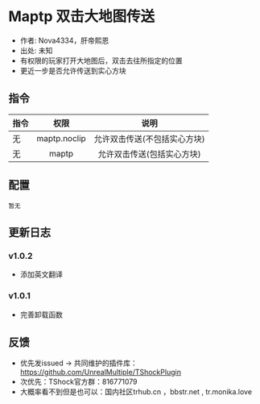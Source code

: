 # Maptp 双击大地图传送

- 作者: Nova4334，肝帝熙恩
- 出处: 未知
- 有权限的玩家打开大地图后，双击去往所指定的位置
- 更近一步是否允许传送到实心方块


## 指令

| 指令 |      权限      |       说明        |
|----|:------------:|:---------------:|
| 无  | maptp.noclip | 允许双击传送(不包括实心方块) |
| 无  |    maptp     | 允许双击传送(包括实心方块)  |

## 配置
```
暂无
```


## 更新日志

### v1.0.2
- 添加英文翻译
### v1.0.1
- 完善卸载函数

## 反馈
- 优先发issued -> 共同维护的插件库：https://github.com/UnrealMultiple/TShockPlugin
- 次优先：TShock官方群：816771079
- 大概率看不到但是也可以：国内社区trhub.cn ，bbstr.net , tr.monika.love
